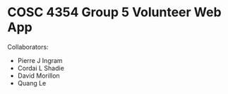 # COSC 4354 Group 5 Volunteer Web App
Collaborators:
- Pierre J Ingram
- Cordai L Shadie
- David Morillon
- Quang Le